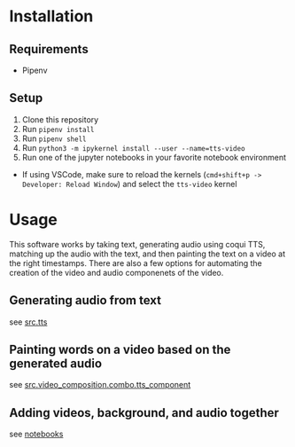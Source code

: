 # Installation
## Requirements
- Pipenv

## Setup
1. Clone this repository
2. Run `pipenv install`
3. Run `pipenv shell`
4. Run `python3 -m ipykernel install --user --name=tts-video`
5. Run one of the jupyter notebooks in your favorite notebook environment
- If using VSCode, make sure to reload the kernels (`cmd+shift+p -> Developer: Reload Window`) and select the `tts-video` kernel


# Usage
This software works by taking text, generating audio using coqui TTS, matching up the audio with the text, and then painting the text on a video at the right timestamps. There are also a few options for automating the creation of the video and audio componenets of the video.
## Generating audio from text
see [src.tts](src/tts.py)
## Painting words on a video based on the generated audio
see [src.video_composition.combo.tts_component](src/video_composition/combo/tts_component.py)
## Adding videos, background, and audio together
see [notebooks](notebooks)
